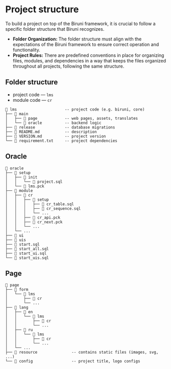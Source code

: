 # Project structure

To build a project on top of the Biruni framework, it is crucial to follow a specific folder structure that Biruni recognizes.

* **Folder Organization:** The folder structure must align with the expectations of the Biruni framework to ensure correct operation and functionality.
* **Project Rules:** There are predefined conventions in place for organizing files, modules, and dependencies in a way that keeps the files organized throughout all projects, following the same structure.

## Folder structure

* project code — `lms`
* module code — `cr`

```
📁 lms                     -- project code (e.g. biruni, core)            
├── 📁 main
│   ├── 📁 page            -- web pages, assets, translates
│   └── 📁 oracle          -- backend logic
├── 📁 release             -- database migrations
├── 📄 README.md           -- description
├── 📄 VERSION.md          -- project version
└── 📄 requirement.txt     -- project dependencies
```

## Oracle

```
📁 oracle
├── 📁 setup
│   ├── 📁 init
│   │   └── 📄 project.sql
│   └── 📄 lms.pck
├── 📁 module
│   ├── 📁 cr
│   │   ├── 📁 setup
│   │   │   ├── 📄 cr_table.sql
│   │   │   ├── 📄 cr_sequence.sql
│   │   │   └── ...
│   │   ├── 📄 cr_api.pck
│   │   ├── 📄 cr_next.pck
│   │   └── ...
│   └── ...
├── 📁 ui
├── 📁 uis
├── 📄 start.sql
├── 📄 start_all.sql
├── 📄 start_ui.sql
└── 📄 start_uis.sql
```

## Page

```
📁 page
├── 📁 form
│   └── 📁 lms
│       ├── 📁 cr
│       └── ...
├── 📁 lang
│   ├── 📁 en
│   │   └── 📁 lms
│   │       ├── 📁 cr
│   │       └── ...
│   ├── 📁 ru
│   │   └── 📁 lms
│   │       ├── 📁 cr
│   │       └── ...
│   └── ...
├── 📁 resource               -- contains static files (images, svg, ...)
└── 📁 config                 -- project title, logo configs
```
